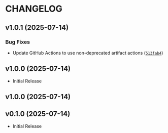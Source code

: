 # CHANGELOG

<!-- version list -->

## v1.0.1 (2025-07-14)

### Bug Fixes

- Update GitHub Actions to use non-deprecated artifact actions
  ([`513fab4`](https://github.com/jacksonsieben/advanced-auto-clicker/commit/513fab4e7261b82ac7e0b603edb3223d2c7061e5))


## v1.0.0 (2025-07-14)

- Initial Release

## v1.0.0 (2025-07-14)


## v0.1.0 (2025-07-14)

- Initial Release
